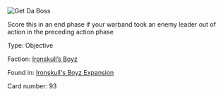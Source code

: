 
![Get Da Boss](https://warhammerunderworlds.com/wp-content/uploads/sites/6/2017/12/093_ENG-Get-Da-Boss.png)

Score this in an end phase if your warband took an enemy leader out of action in the preceding action phase

Type: Objective

Faction: [Ironskull’s Boyz](/factions/ironskulls-boyz.md)

Found in: [Ironskull's Boyz Expansion](/locations/ironskulls-boyz-expansion.md)

Card number: 93
